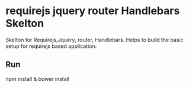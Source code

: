 # requirejs jquery router Handlebars Skelton
Skelton for Requirejs,Jquery, router, Handlebars. Helps to build the basic setup for requirejs based application.

## Run
npm install & bower install